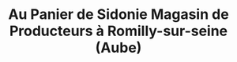 ---
title: "Au Panier de Sidonie Magasin de Producteurs à Romilly-sur-seine (Aube)"
url: /romilly-sur-seine/au-panier-de-sidonie-magasin-de-producteurs-a-romilly-sur-seine-aube/
shop: ferme
---